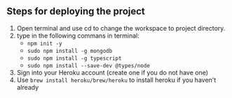 ## Steps for deploying the project
1. Open terminal and use cd to change the workspace to project directory.
2. type in the following commans in terminal:
    - `npm init -y`
    - `sudo npm install -g mongodb`
    - `sudo npm install -g typescript`
    - `sudo npm install --save-dev @types/node`
3. Sign into your Heroku account (create one if you do not have one)
4. Use `brew install heroku/brew/heroku` to install heroku if you haven't already
